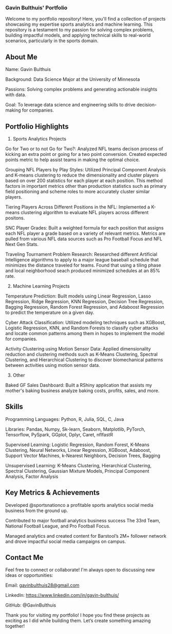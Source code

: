 ### Gavin Bulthuis' Portfolio

Welcome to my portfolio repository! Here, you'll find a collection of projects showcasing my expertise sports analytics and machine learning. This repository is a testament to my passion for solving complex problems, building impactful models, and applying technical skills to real-world scenarios, particularly in the sports domain.

## About Me

Name: Gavin Bulthuis

Background: Data Science Major at the University of Minnesota

Passions: Solving complex problems and generating actionable insights with data.

Goal: To leverage data science and engineering skills to drive decision-making for companies.

## Portfolio Highlights

1. Sports Analytics Projects

Go for Two or to not Go for Two?: Analyzed NFL teams decison process of kicking an extra point or going for a two point conversion. Created expected points metric to help assist teams in making the optimal choice.

Grouping NFL Players by Play Styles: Utilized Principal Component Analysis and K-means clustering to reduce the dimensionality and cluster players based on over 200 statistics for each player at each position. This method factors in important metrics other than production statistics such as primary field positioning and scheme roles to more accurately cluster similar players.

Tiering Players Across Different Positions in the NFL: Implemented a K-means clustering algorithm to evaluate NFL players across different positons.

SNC Player Grades: Built a weighted formula for each position that assigns each NFL player a grade based on a variety of relevant metrics. Metrics are pulled from various NFL data sources such as Pro Football Focus and NFL Next Gen Stats.

Traveling Tournament Problem Research: Researched different Artificial Intelligence algorithms to apply to a major league baseball schedule that minimizes the distance traveled for teams. Found that using a tiling phase and local neighborhood seach produced minimized schedules at an 85% rate.

2. Machine Learning Projects

Temperature Prediction: Built models using Linear Regression, Lasso Regression, Ridge Regression, KNN Regression, Decision Tree Regression, Bagging Regression, Random Forest Regression, and Adaboost Regression to predict the temperature on a given day.

Cyber Attack Classification: Utilized modeling techniques such as XGBoost, Logistic Regression, KNN, and Random Forests to classify cyber attacks and locate common patterns among them in hopes to implement the model for companies.

Activity Clustering using Motion Sensor Data: Applied dimensionality reduction and clustering methods such as K-Means Clustering, Spectral Clustering, and Hierarchical Clustering to discover biomechanical patterns between activities using motion sensor data.

3. Other

Baked GF Sales Dashboard: Built a RShiny application that assists my mother's baking business analyze baking costs, profits, sales, and more.

## Skills

Programming Languages: Python, R, Julia, SQL, C, Java

Libraries: Pandas, Numpy, Sk-learn, Seaborn, Matplotlib, PyTorch, Tensorflow, PySpark, GGplot, Dplyr, Caret, nflfastR

Supervised Learning: Logistic Regression, Random Forest, K-Means Clustering, Neural Networks, Linear Regression, XGBoost, Adaboost, Support Vector Machines, k-Nearest Neighbors, Decision Trees, Bagging

Unsupervised Learning: K-Means Clustering, Hierarchical Clustering, Spectral Clustering, Gaussian Mixture Models, Principal Component Analysis, Factor Analysis

## Key Metrics & Achievements

Developed @sportsnationco a profitable sports analytics social media business from the ground up.

Contributed to major football analytics business success The 33rd Team, National Football League, and Pro Football Focus.

Managed analytics and created content for Barstool’s 2M+ follower network and drove impactful social media campaigns on campus.

## Contact Me

Feel free to connect or collaborate! I'm always open to discussing new ideas or opportunities:

Email: gavinbulthuis28@gmail.com

LinkedIn: https://www.linkedin.com/in/gavin-bulthuis/

GitHub: @GavinBulthuis

Thank you for visiting my portfolio! I hope you find these projects as exciting as I did while building them. Let’s create something amazing together!

<!---
gavin-bulthuis/gavin-bulthuis is a ✨ special ✨ repository because its `README.md` (this file) appears on your GitHub profile.
You can click the Preview link to take a look at your changes.
--->
